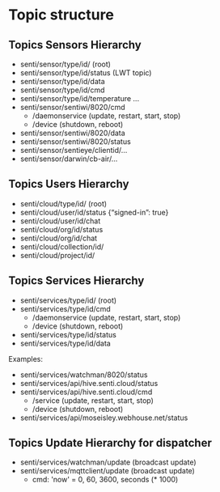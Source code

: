 # Topic structure 

## Topics Sensors Hierarchy

- senti/sensor/type/id/ (root)
- senti/sensor/type/id/status (LWT topic)
- senti/sensor/type/id/data
- senti/sensor/type/id/cmd
- senti/sensor/type/id/temperature
...
- senti/sensor/sentiwi/8020/cmd 
	- /daemonservice (update, restart, start, stop)
	- /device (shutdown, reboot)
- senti/sensor/sentiwi/8020/data
- senti/sensor/sentiwi/8020/status
- senti/sensor/sentieye/clientid/…
- senti/sensor/darwin/cb-air/…

## Topics Users Hierarchy

- senti/cloud/type/id/ (root)
- senti/cloud/user/id/status {“signed-in”: true}
- senti/cloud/user/id/chat
- senti/cloud/org/id/status
- senti/cloud/org/id/chat
- senti/cloud/collection/id/
- senti/cloud/project/id/

## Topics Services Hierarchy

- senti/services/type/id/ (root)
- senti/services/type/id/cmd
	- /daemonservice (update, restart, start, stop)
	- /device (shutdown, reboot)
- senti/services/type/id/status
- senti/services/type/id/data

Examples: 
- senti/services/watchman/8020/status
- senti/services/api/hive.senti.cloud/status
- senti/services/api/hive.senti.cloud/cmd
	- /service (update, restart, start, stop)
	- /device (shutdown, reboot)
- senti/services/api/moseisley.webhouse.net/status

## Topics Update Hierarchy for dispatcher
- senti/services/watchman/update (broadcast update)
- senti/services/mqttclient/update (broadcast update)
	- cmd: 'now' = 0, 60, 3600, seconds (* 1000)


